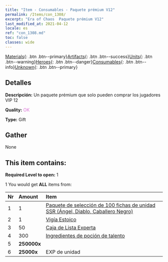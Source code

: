 ```yaml
---
title: "Item - Consumables - Paquete prémium V12"
permalink: /Items/con_1308/
excerpt: "Era of Chaos  Paquete prémium V12"
last_modified_at: 2021-04-12
locale: es
ref: "con_1308.md"
toc: false
classes: wide
---
```

 [Materials](/es/Items/){: .btn .btn--primary}[Artifacts](/es/Items/Artifacts/){: .btn .btn--success}[Units](/es/Items/Units/){: .btn .btn--warning}[Heroes](/es/Items/Heroes/){: .btn .btn--danger}[Consumables](/es/Items/Consumables/){: .btn .btn--info}[Unknown](/es/Items/Unknown/){: .btn .btn--primary}

## Detalles
 **Descripción:** Un paquete prémium que solo pueden comprar los jugadores VIP 12

 **Quality:** <span style="color: #DA70D6">OK</span>

 **Type:** Gift

## Gather

  None

## This item contains:

 **Required Level to open:** 1

 1 You would get **ALL** items  from:

  | Nr | Amount |     Item    |
  |:---|:-------|:------------|
  | 1 | 1 | [Paquete de selección de 100 fichas de unidad SSR (Ángel, Diablo, Caballero Negro)](/es/Items/con_1321/) | 
  | 2 | 1 | [Vigía Estoico](/es/Items/art_133/) | 
  | 3 | 50 | [Caja de Lista Experta](/es/Items/con_776/) | 
  | 4 | 300 | [Ingredientes de poción de talento](/es/Items/con_1120/) | 
  | 5 |  **250000x** | <i class="fas fa-coins"/> |  | 
  | 6 |  **25000x** | EXP de unidad |  | 
